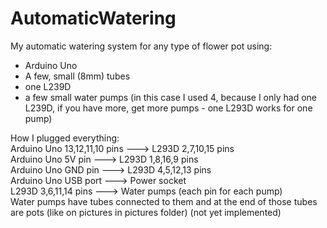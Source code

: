 # AutomaticWatering
My automatic watering system for any type of flower pot using:
- Arduino Uno
- A few, small (8mm) tubes
- one L239D
- a few small water pumps (in this case I used 4, because I only had one L239D, if you have more, get more pumps - one L293D works for one pump)  

How I plugged everything:  
Arduino Uno 13,12,11,10 pins ---> L293D 2,7,10,15 pins  
Arduino Uno 5V pin           ---> L293D 1,8,16,9 pins  
Arduino Uno GND pin          ---> L293D 4,5,12,13 pins  
Arduino Uno USB port         ---> Power socket  
L293D 3,6,11,14 pins         ---> Water pumps (each pin for each pump)  
Water pumps have tubes connected to them and at the end of those tubes are pots (like on pictures in pictures folder) (not yet implemented)  
